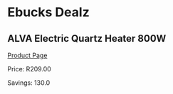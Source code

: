 
# Ebucks Dealz
## ALVA Electric Quartz Heater 800W
[Product Page](https://www.ebucks.com/web/shop/productSelected.do?prodId=1142145288&catId=704982758)

Price: R209.00

Savings: 130.0


	